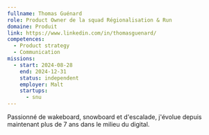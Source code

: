 ```yaml
---
fullname: Thomas Guénard
role: Product Owner de la squad Régionalisation & Run
domaine: Produit
link: https://www.linkedin.com/in/thomasguenard/
competences:
  - Product strategy
  - Communication
missions:
  - start: 2024-08-28
    end: 2024-12-31
    status: independent
    employer: Malt
    startups:
      - snu
---
```

Passionné de wakeboard, snowboard et d'escalade, j'évolue depuis maintenant plus de 7 ans dans le milieu du digital.